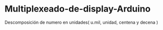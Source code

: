 # Multiplexeado-de-display-Arduino
Descomposición de numero en unidades( u.mil, unidad, centena y decena )
